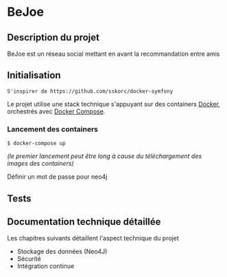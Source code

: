 # BeJoe

## Description du projet
BeJoe est un réseau social mettant en avant la recommandation entre amis
 
## Initialisation

    S'inspirer de https://github.com/sskorc/docker-symfony

Le projet utilise une stack technique s'appuyant sur des containers [Docker](https://www.docker.com/), 
orchestrés avec [Docker Compose](https://docs.docker.com/compose/).

### Lancement des containers
 
```
$ docker-compose up
```

_(le premier lancement peut être long à cause du téléchargement des images des containers)_
 
Définir un mot de passe pour neo4j

## Tests


## Documentation technique détaillée

Les chapitres suivants détaillent l'aspect technique du projet

- Stockage des données (Neo4J)
- Sécurité
- Intégration continue